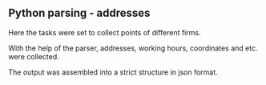 ## Python parsing - addresses

Here the tasks were set to collect points of different firms. 

With the help of the parser, addresses, working hours, coordinates and etc. were collected.

The output was assembled into a strict structure in json format.
